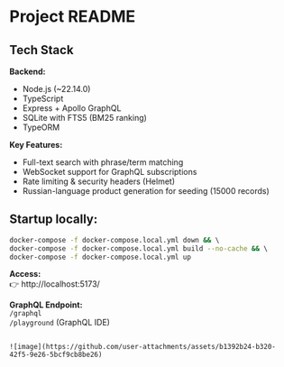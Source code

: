 # Project README  

## Tech Stack  
**Backend:**  
- Node.js (~22.14.0)  
- TypeScript  
- Express + Apollo GraphQL  
- SQLite with FTS5 (BM25 ranking)  
- TypeORM  

**Key Features:**  
- Full-text search with phrase/term matching  
- WebSocket support for GraphQL subscriptions  
- Rate limiting & security headers (Helmet)  
- Russian-language product generation for seeding (15000 records)  

## Startup locally: 
```bash
docker-compose -f docker-compose.local.yml down && \  
docker-compose -f docker-compose.local.yml build --no-cache && \  
docker-compose -f docker-compose.local.yml up  
```  

**Access:**  
👉 http://localhost:5173/  

**GraphQL Endpoint:**  
`/graphql`  
`/playground` (GraphQL IDE)  
```

![image](https://github.com/user-attachments/assets/b1392b24-b320-42f5-9e26-5bcf9cb8be26)
